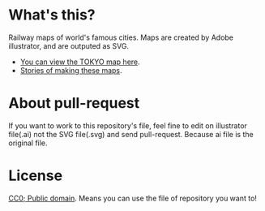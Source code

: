 # What's this?

Railway maps of world's famous cities. Maps are created by Adobe illustrator, and are outputed as SVG.

- [You can view the TOKYO map here](http://www.railmaps.jp/tokyo).
- [Stories of making these maps](http://note.openvista.jp/2014/svg-rail-map).

# About pull-request

If you want to work to this repository's file, feel fine to edit on illustrator file(.ai) not the SVG file(.svg) and send pull-request. Because ai file is the original file.

# License

[CC0; Public domain](http://creativecommons.org/publicdomain/zero/1.0/deed.ja). Means you can use the file of repository you want to!
